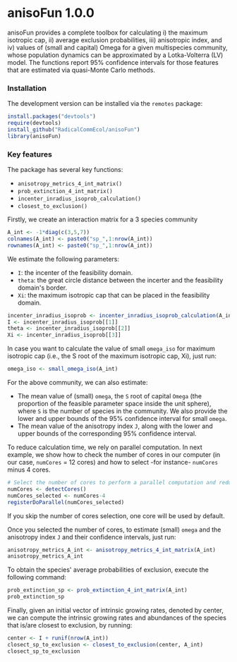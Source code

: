 # anisoFun 1.0.0

anisoFun provides a complete toolbox for calculating i) the maximum isotropic cap, ii) average exclusion probabilities, iii) anisotropic index, and iv) values of (small and capital) Omega for a given multispecies community, whose population dynamics can be approximated by a Lotka-Volterra (LV) model. The functions report 95% confidence intervals for those features that are estimated via quasi-Monte Carlo methods.

### Installation

The development version can be installed via the `remotes` package:

```R
install.packages("devtools")
require(devtools)
install_github("RadicalCommEcol/anisoFun")
library(anisoFun)
```

### Key features

The package has several key functions:

- `anisotropy_metrics_4_int_matrix()`
- `prob_extinction_4_int_matrix()`
- `incenter_inradius_isoprob_calculation()` 
- `closest_to_exclusion()`

Firstly, we create an interaction matrix for a 3 species community

```R
A_int <- -1*diag(c(3,5,7))
colnames(A_int) <- paste0("sp_",1:nrow(A_int))
rownames(A_int) <- paste0("sp_",1:nrow(A_int))
```
We estimate the following parameters:
* `I`: the incenter of the feasibility domain.
* `theta`: the great circle distance between the incerter and the feasibility domain's border.
* `Xi`: the maximum isotropic cap that can be placed in the feasibility domain.

```R
incenter_inradius_isoprob <- incenter_inradius_isoprob_calculation(A_int)
I <- incenter_inradius_isoprob[[1]]
theta <- incenter_inradius_isoprob[[2]]
Xi <- incenter_inradius_isoprob[[3]]
```

In case you want to calculate the value of small `omega_iso` for maximum isotropic cap (i.e., the S root of the maximum isotropic cap, Xi), just run:

```R
omega_iso <- small_omega_iso(A_int)
```

For the above community, we can also estimate:
* The mean value of (small) `omega`, the `S` root of capital `Omega` (the proportion of the feasible parameter space inside the unit sphere), where `S` is the number of species in the community. We also provide the lower and upper bounds of the 95% confidence interval for small `omega`.
* The mean value of the anisotropy index `J`, along with the lower and upper bounds of the corresponding 95% confidence interval.

To reduce calculation time, we rely on parallel computation. In next example, we show how to check the number of cores in our computer (in our case, `numCores` = 12 cores) and how to select -for instance- `numCores` minus 4 cores.
```R
# Select the number of cores to perform a parallel computation and reduce calculation time
numCores <- detectCores()
numCores_selected <- numCores-4
registerDoParallel(numCores_selected)
```
If you skip the number of cores selection, one core will be used by default.

Once you selected the number of cores, to estimate (small) `omega` and the anisotropy index `J` and their confidence intervals, just run:

```R
anisotropy_metrics_A_int <- anisotropy_metrics_4_int_matrix(A_int)
anisotropy_metrics_A_int
```
To obtain the species' average probabilities of exclusion, execute the following command:

```R
prob_extinction_sp <- prob_extinction_4_int_matrix(A_int)
prob_extinction_sp
```

Finally, given an initial vector of intrinsic growing rates, denoted by center, we can compute the intrinsic growing rates and abundances of the species that is/are closest to exclusion, by running:

```R
center <- I + runif(nrow(A_int))
closect_sp_to_exclusion <- closest_to_exclusion(center, A_int)
closect_sp_to_exclusion
```





